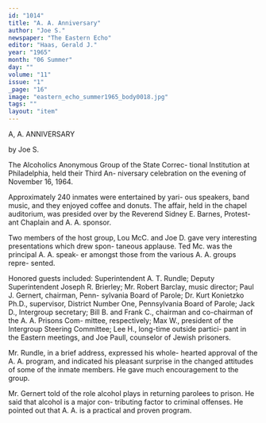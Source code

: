 ```yaml
---
id: "1014"
title: "A. A. Anniversary"
author: "Joe S."
newspaper: "The Eastern Echo"
editor: "Haas, Gerald J."
year: "1965"
month: "06 Summer"
day: ""
volume: "11"
issue: "1"
_page: "16"
image: "eastern_echo_summer1965_body0018.jpg"
tags: ""
layout: "item"
---
```

A, A. ANNIVERSARY

by Joe S.

The Alcoholics Anonymous Group of the State Correc-
tional Institution at Philadelphia, held their Third An-
niversary celebration on the evening of November 16,
1964.

Approximately 240 inmates were entertained by yari-
ous speakers, band music, and they enjoyed coffee and
donuts. The affair, held in the chapel auditorium, was
presided over by the Reverend Sidney E. Barnes, Protest-
ant Chaplain and A. A. sponsor.

Two members of the host group, Lou McC. and Joe D.
gave very interesting presentations which drew spon-
taneous applause. Ted Mc. was the principal A. A. speak-
er amongst those from the various A. A. groups repre-
sented.

Honored guests included: Superintendent A. T. Rundle;
Deputy Superintendent Joseph R. Brierley; Mr. Robert
Barclay, music director; Paul J. Gernert, chairman, Penn-
sylvania Board of Parole; Dr. Kurt Konietzko Ph.D.,
supervisor, District Number One, Pennsylvania Board of
Parole; Jack D., Intergroup secretary; Bill B. and Frank
C., chairman and co-chairman of the A. A. Prisons Com-
mittee, respectively; Max W., president of the Intergroup
Steering Committee; Lee H., long-time outside partici-
pant in the Eastern meetings, and Joe Paull, counselor of
Jewish prisoners.

Mr. Rundle, in a brief address, expressed his whole-
hearted approval of the A. A. program, and indicated his
pleasant surprise in the changed attitudes of some of the
inmate members. He gave much encouragement to the
group.

Mr. Gernert told of the role alcohol plays in returning
parolees to prison. He said that alcohol is a major con-
tributing factor to criminal offenses. He pointed out that
A. A. is a practical and proven program.
